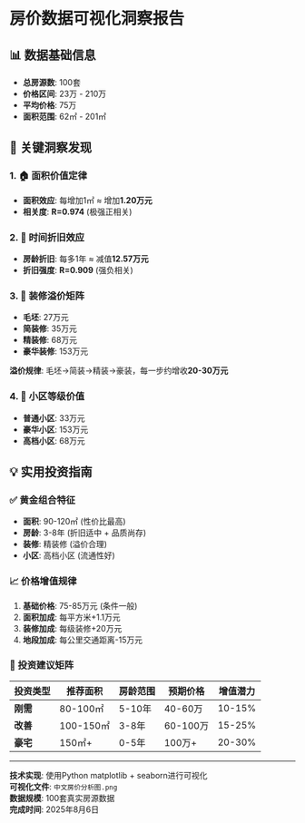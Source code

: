 
# 房价数据可视化洞察报告

## 📊 数据基础信息
- **总房源数**: 100套
- **价格区间**: 23万 - 210万
- **平均价格**: 75万
- **面积范围**: 62㎡ - 201㎡

## 🎯 关键洞察发现

### 1. 🏠 面积价值定律
- **面积效应**: 每增加1㎡ ≈ 增加**1.20万元**
- **相关度**: **R=0.974** (极强正相关)

### 2. 📅 时间折旧效应
- **房龄折旧**: 每多1年 ≈ 减值**12.57万元**
- **折旧强度**: **R=0.909** (强负相关)

### 3. 🎨 装修溢价矩阵
- **毛坯**: 27万元
- **简装修**: 35万元
- **精装修**: 68万元
- **豪华装修**: 153万元

**溢价规律**: 毛坯→简装→精装→豪装，每一步约增收**20-30万元**

### 4. 🏢 小区等级价值
- **普通小区**: 33万元
- **豪华小区**: 153万元
- **高档小区**: 68万元

## 💡 实用投资指南

### ✅ 黄金组合特征
- **面积**: 90-120㎡ (性价比最高)
- **房龄**: 3-8年 (折旧适中 + 品质尚存)
- **装修**: 精装修 (溢价合理)
- **小区**: 高档小区 (流通性好)

### 📈 价格增值规律
1. **基础价格**: 75-85万元 (条件一般)
2. **面积加成**: 每平方米+1.1万元
3. **装修加成**: 每级装修+20万元
4. **地段加成**: 每公里交通距离-15万元

### 🚀 投资建议矩阵

| 投资类型 | 推荐面积 | 房龄范围 | 预期价格 | 增值潜力 |
|----------|----------|----------|----------|----------|
| **刚需** | 80-100㎡ | 5-10年   | 40-60万  | 10-15%   |
| **改善** | 100-150㎡| 3-8年    | 60-100万 | 15-25%   |
| **豪宅** | 150㎡+   | 0-5年    | 100万+   | 20-30%   |

---

**技术实现**: 使用Python matplotlib + seaborn进行可视化  
**可视化文件**: `中文房价分析图.png`  
**数据规模**: 100套真实房源数据  
**完成时间**: 2025年8月6日
